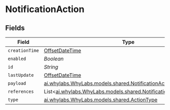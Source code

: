 # NotificationAction


## Fields

| Field                                                                                                                      | Type                                                                                                                       | Required                                                                                                                   | Description                                                                                                                |
| -------------------------------------------------------------------------------------------------------------------------- | -------------------------------------------------------------------------------------------------------------------------- | -------------------------------------------------------------------------------------------------------------------------- | -------------------------------------------------------------------------------------------------------------------------- |
| `creationTime`                                                                                                             | [OffsetDateTime](https://docs.oracle.com/javase/8/docs/api/java/time/OffsetDateTime.html)                                  | :heavy_minus_sign:                                                                                                         | N/A                                                                                                                        |
| `enabled`                                                                                                                  | *Boolean*                                                                                                                  | :heavy_minus_sign:                                                                                                         | N/A                                                                                                                        |
| `id`                                                                                                                       | *String*                                                                                                                   | :heavy_minus_sign:                                                                                                         | N/A                                                                                                                        |
| `lastUpdate`                                                                                                               | [OffsetDateTime](https://docs.oracle.com/javase/8/docs/api/java/time/OffsetDateTime.html)                                  | :heavy_minus_sign:                                                                                                         | N/A                                                                                                                        |
| `payload`                                                                                                                  | [ai.whylabs.WhyLabs.models.shared.NotificationActionPayload](../../models/shared/NotificationActionPayload.md)             | :heavy_minus_sign:                                                                                                         | N/A                                                                                                                        |
| `references`                                                                                                               | List<[ai.whylabs.WhyLabs.models.shared.NotificationRelationshipItem](../../models/shared/NotificationRelationshipItem.md)> | :heavy_minus_sign:                                                                                                         | N/A                                                                                                                        |
| `type`                                                                                                                     | [ai.whylabs.WhyLabs.models.shared.ActionType](../../models/shared/ActionType.md)                                           | :heavy_minus_sign:                                                                                                         | N/A                                                                                                                        |